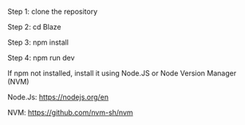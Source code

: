 Step 1: clone the repository

Step 2: cd Blaze

Step 3: npm install

Step 4: npm run dev

If npm not installed, install it using 
Node.JS or Node Version Manager (NVM)

Node.Js: https://nodejs.org/en

NVM: https://github.com/nvm-sh/nvm
